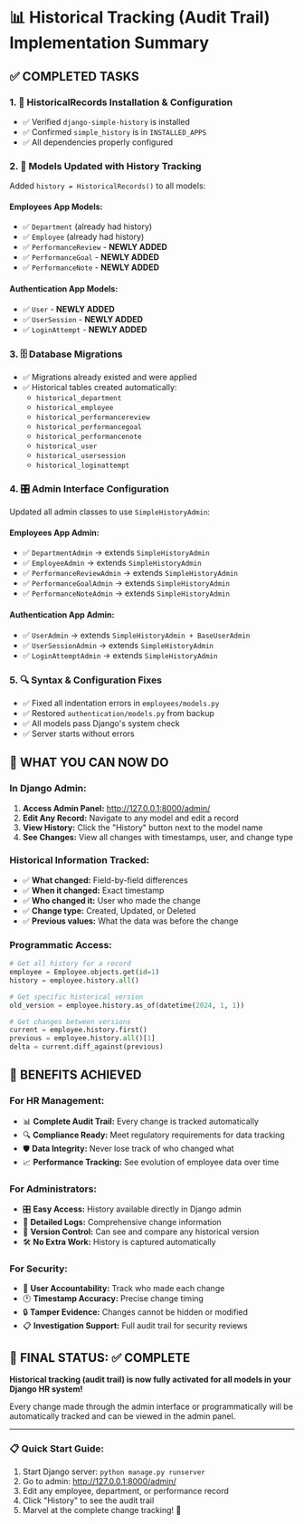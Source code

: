 # 📊 Historical Tracking (Audit Trail) Implementation Summary

## ✅ COMPLETED TASKS

### 1. 🔧 **HistoricalRecords Installation & Configuration**

- ✅ Verified `django-simple-history` is installed
- ✅ Confirmed `simple_history` is in `INSTALLED_APPS`
- ✅ All dependencies properly configured

### 2. 📝 **Models Updated with History Tracking**

Added `history = HistoricalRecords()` to all models:

#### **Employees App Models:**

- ✅ `Department` (already had history)
- ✅ `Employee` (already had history)
- ✅ `PerformanceReview` - **NEWLY ADDED**
- ✅ `PerformanceGoal` - **NEWLY ADDED**
- ✅ `PerformanceNote` - **NEWLY ADDED**

#### **Authentication App Models:**

- ✅ `User` - **NEWLY ADDED**
- ✅ `UserSession` - **NEWLY ADDED**
- ✅ `LoginAttempt` - **NEWLY ADDED**

### 3. 🗄️ **Database Migrations**

- ✅ Migrations already existed and were applied
- ✅ Historical tables created automatically:
  - `historical_department`
  - `historical_employee`
  - `historical_performancereview`
  - `historical_performancegoal`
  - `historical_performancenote`
  - `historical_user`
  - `historical_usersession`
  - `historical_loginattempt`

### 4. 🎛️ **Admin Interface Configuration**

Updated all admin classes to use `SimpleHistoryAdmin`:

#### **Employees App Admin:**

- ✅ `DepartmentAdmin` → extends `SimpleHistoryAdmin`
- ✅ `EmployeeAdmin` → extends `SimpleHistoryAdmin`
- ✅ `PerformanceReviewAdmin` → extends `SimpleHistoryAdmin`
- ✅ `PerformanceGoalAdmin` → extends `SimpleHistoryAdmin`
- ✅ `PerformanceNoteAdmin` → extends `SimpleHistoryAdmin`

#### **Authentication App Admin:**

- ✅ `UserAdmin` → extends `SimpleHistoryAdmin + BaseUserAdmin`
- ✅ `UserSessionAdmin` → extends `SimpleHistoryAdmin`
- ✅ `LoginAttemptAdmin` → extends `SimpleHistoryAdmin`

### 5. 🔍 **Syntax & Configuration Fixes**

- ✅ Fixed all indentation errors in `employees/models.py`
- ✅ Restored `authentication/models.py` from backup
- ✅ All models pass Django's system check
- ✅ Server starts without errors

## 🎯 **WHAT YOU CAN NOW DO**

### **In Django Admin:**

1. **Access Admin Panel:** http://127.0.0.1:8000/admin/
2. **Edit Any Record:** Navigate to any model and edit a record
3. **View History:** Click the "History" button next to the model name
4. **See Changes:** View all changes with timestamps, user, and change type

### **Historical Information Tracked:**

- ✅ **What changed:** Field-by-field differences
- ✅ **When it changed:** Exact timestamp
- ✅ **Who changed it:** User who made the change
- ✅ **Change type:** Created, Updated, or Deleted
- ✅ **Previous values:** What the data was before the change

### **Programmatic Access:**

```python
# Get all history for a record
employee = Employee.objects.get(id=1)
history = employee.history.all()

# Get specific historical version
old_version = employee.history.as_of(datetime(2024, 1, 1))

# Get changes between versions
current = employee.history.first()
previous = employee.history.all()[1]
delta = current.diff_against(previous)
```

## 🚀 **BENEFITS ACHIEVED**

### **For HR Management:**

- 📊 **Complete Audit Trail:** Every change is tracked automatically
- 🔍 **Compliance Ready:** Meet regulatory requirements for data tracking
- 🛡️ **Data Integrity:** Never lose track of who changed what
- 📈 **Performance Tracking:** See evolution of employee data over time

### **For Administrators:**

- 🎛️ **Easy Access:** History available directly in Django admin
- 📝 **Detailed Logs:** Comprehensive change information
- 🔄 **Version Control:** Can see and compare any historical version
- 🛠️ **No Extra Work:** History is captured automatically

### **For Security:**

- 👤 **User Accountability:** Track who made each change
- 🕐 **Timestamp Accuracy:** Precise change timing
- 🔒 **Tamper Evidence:** Changes cannot be hidden or modified
- 📋 **Investigation Support:** Full audit trail for security reviews

## 🎉 **FINAL STATUS: ✅ COMPLETE**

**Historical tracking (audit trail) is now fully activated for all models in your Django HR system!**

Every change made through the admin interface or programmatically will be automatically tracked and can be viewed in the admin panel.

---

### 📋 **Quick Start Guide:**

1. Start Django server: `python manage.py runserver`
2. Go to admin: http://127.0.0.1:8000/admin/
3. Edit any employee, department, or performance record
4. Click "History" to see the audit trail
5. Marvel at the complete change tracking! 🎊
